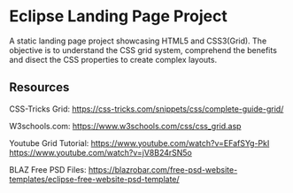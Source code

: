 # Eclipse Landing Page Project

A static landing page project showcasing HTML5 and CSS3(Grid). The objective is to understand the CSS grid system, comprehend the benefits and disect the CSS properties to create complex layouts. 

## Resources

CSS-Tricks Grid: https://css-tricks.com/snippets/css/complete-guide-grid/

W3schools.com: https://www.w3schools.com/css/css_grid.asp

Youtube Grid Tutorial: https://www.youtube.com/watch?v=EFafSYg-PkI
                       https://www.youtube.com/watch?v=jV8B24rSN5o

BLAZ Free PSD Files: https://blazrobar.com/free-psd-website-templates/eclipse-free-website-psd-template/

